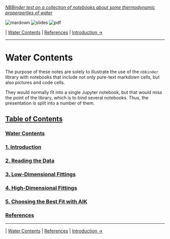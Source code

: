 <!--HEADER-->
[*NBBinder test on a collection of notebooks about some thermodynamic properperties of water*](https://github.com/rmsrosa/nbbinder)

<!--BADGES-->
<a href="https://nbviewer.jupyter.org/github/rmsrosa/nbbinder/blob/master/tests/nb_builds/nb_water_md/00.00-Water_Contents.md"><img align="left" src="https://img.shields.io/badge/view-markdown-orange" alt="mardown" title="View Markdown"></a>
&nbsp;<a href="https://nbviewer.jupyter.org/github/rmsrosa/nbbinder/blob/master/tests/nb_builds/nb_water_slides/00.00-Water_Contents.slides.html"><img align="left" src="https://img.shields.io/badge/view-slides-darkgreen" alt="slides" title="View Slides"></a>
&nbsp;<a href="https://nbviewer.jupyter.org/github/rmsrosa/nbbinder/blob/master/tests/nb_builds/nb_water_pdf/00.00-Water_Contents.pdf"><img align="left" src="https://img.shields.io/badge/view-pdf-blueviolet" alt="pdf" title="View PDF"></a>
&nbsp;

<!--NAVIGATOR-->
| [Water Contents](00.00-Water_Contents.md) | [References](BA.00-References.md) | [Introduction ->](01.00-Introduction.md)

---


# Water Contents

The purpose of these notes are solely to illustrate the use of the `nbbinder` library with notebooks that include not only pure-text markdown cells, but also pictures and code cells. 

They would normally fit into a single Jupyter notebook, but that would miss the point of the library, which is to bind several notebooks. Thus, the presentation is split into a number of them.

<!--TABLE_OF_CONTENTS-->
## [Table of Contents](#)

### [Water Contents](00.00-Water_Contents.md)

### [1. Introduction](01.00-Introduction.md)

### [2. Reading the Data](02.00-Data.md)

### [3. Low-Dimensional Fittings](03.00-Low_Dim_Fittings.md)

### [4. High-Dimensional Fittings](04.00-High_Dim_Fittings.md)

### [5. Choosing the Best Fit with AIK](05.00-Best_AIC_Fitting.md)

### [References](BA.00-References.md)



<!--NAVIGATOR-->

---
| [Water Contents](00.00-Water_Contents.md) | [References](BA.00-References.md) | [Introduction ->](01.00-Introduction.md)
